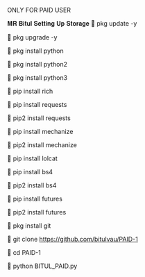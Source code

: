 ONLY FOR PAID USER



𝐌𝐑 𝐁𝐢𝐭𝐮𝐥 𝐒𝐞𝐭𝐭𝐢𝐧𝐠 𝐔𝐩 𝐒𝐭𝐨𝐫𝐚𝐠𝐞 
👅 pkg update -y

👅 pkg upgrade -y

👅 pkg install python

👅 pkg install python2

👅 pkg install python3

👅 pip install rich

👅 pip install requests

👅 pip2 install requests

👅 pip install mechanize

👅 pip2 install mechanize

👅 pip install lolcat

👅 pip install bs4

👅 pip2 install bs4

👅 pip install futures

👅 pip2 install futures

👅 pkg install git

👅 git clone https://github.com/bitulvau/PAID-1

👅 cd PAID-1

👅 python BITUL_PAID.py

